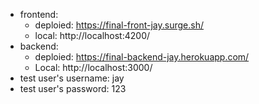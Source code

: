  - frontend: 
   - deploied: https://final-front-jay.surge.sh/
   - local: http://localhost:4200/
- backend: 
  - deploied: https://final-backend-jay.herokuapp.com/
  - Local: http://localhost:3000/
- test user's username: jay
- test user's password: 123

